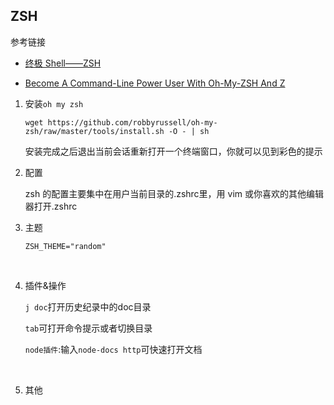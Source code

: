## ZSH

参考链接

* [终极 Shell——ZSH](https://zhuanlan.zhihu.com/p/19556676)

* [Become A Command-Line Power User With Oh-My-ZSH And Z](https://www.smashingmagazine.com/2015/07/become-command-line-power-user-oh-my-zsh-z/)



1. 安装`oh my zsh`

   ```
   wget https://github.com/robbyrussell/oh-my-zsh/raw/master/tools/install.sh -O - | sh
   ```

   安装完成之后退出当前会话重新打开一个终端窗口，你就可以见到彩色的提示

2. 配置

   zsh 的配置主要集中在用户当前目录的.zshrc里，用 vim 或你喜欢的其他编辑器打开.zshrc

3. 主题

   ```
   ZSH_THEME="random"
   ```

   ​

4. 插件&操作

   `j doc`打开历史纪录中的doc目录

   `tab`可打开命令提示或者切换目录

   `node插件`:输入`node-docs http`可快速打开文档

   ​

5. 其他


